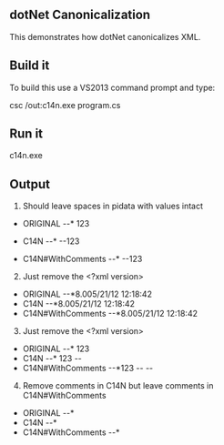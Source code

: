 ## dotNet Canonicalization
This demonstrates how dotNet canonicalizes XML. 

## Build it
To build this use a VS2013 command prompt and type:

csc /out:c14n.exe program.cs

## Run it
c14n.exe


## Output
1. Should leave spaces in pidata with values intact

* ORIGINAL 
--* <?xml version="1.0" encoding="utf-8"?><?xml-stylesheet href="doc.xsl"   type="text/xsl"   ?><root><child><inner>123</inner></child></root>
* C14N 
--* <?xml-stylesheet href="doc.xsl"   type="text/xsl"   ?>
--<root><child><inner>123</inner></child></root>

* C14N#WithComments 
--* <?xml-stylesheet href="doc.xsl"   type="text/xsl"   ?>
--<root><child><inner>123</inner></child></root>

2. Just remove the <?xml version>
* ORIGINAL 
--*<?xml version="1.0"?><root><child><MsInfo xmlns:t="test" t:test="1"><Metadata><Version>8.0</Version><CreationUTC>05/21/12 12:18:42</CreationUTC></Metadata></MsInfo></child></root>
* C14N 
--*<root><child><MsInfo xmlns:t="test" t:test="1"><Metadata><Version>8.0</Version><CreationUTC>05/21/12 12:18:42</CreationUTC></Metadata></MsInfo></child></root>
* C14N#WithComments 
--*<root><child><MsInfo xmlns:t="test" t:test="1"><Metadata><Version>8.0</Version><CreationUTC>05/21/12 12:18:42</CreationUTC></Metadata></MsInfo></child></root>

3. Just remove the <?xml version>
* ORIGINAL 
--* <root xmlns=""><child><inner>123</inner></child></root><?pi-without-data ?><!-- one for the road -->
* C14N 
--* <root><child><inner>123</inner></child></root>
--<?pi-without-data?>
* C14N#WithComments 
--*<root><child><inner>123</inner></child></root>
--<?pi-without-data?>
--<!-- one for the road -->

4. Remove comments in C14N but leave comments in C14N#WithComments
* ORIGINAL 
--*<?xml version="1.0"?><root><child id="&quot;id&quot;" Id=""><!-- Comment --></child></root>
* C14N 
--*<root><child Id="" id="&quot;id&quot;"></child></root>
* C14N#WithComments 
--*<root><child Id="" id="&quot;id&quot;"><!-- Comment --></child></root>


